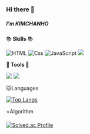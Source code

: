 ### Hi there 👋

##### I'm KIMCHANHO

:books:<strong> Skills </strong>:books:

![HTML](https://img.shields.io/badge/HTML-E34F26?style=for-the-badge&logo=html5&logoColor=white) <img alt="Css" src ="https://img.shields.io/badge/CSS-1572B6.svg?&style=for-the-badge&logo=CSS3&logoColor=white"/> ![JavaScript](https://img.shields.io/badge/JavaScript-F7DF1E?style=for-the-badge&logo=javascript&logoColor=black) <img src="https://img.shields.io/badge/Python-3776AB?style=for-the-badge&logo=Python&logoColor=white">

:pencil:<strong> Tools </strong>:pencil:

<img src="https://img.shields.io/badge/Github-181717?style=for-the-badge&logo=GitHub&logoColor=white"> <img src="https://img.shields.io/badge/Visual Studio Code-007ACC?style=for-the-badge&logo=Visual Studio Code&logoColor=white">

:cat:Languages

[![Top Langs](https://github-readme-stats.vercel.app/api/top-langs/?username=kimchanho97&layout=compact)](https://github.com/kimchanho97/github-readme-stats)

:star:Algorithm

[![Solved.ac Profile](http://mazassumnida.wtf/api/v2/generate_badge?boj=nh0903)](https://solved.ac/nh0903/)


<!--
**kimchanho97/kimchanho97** is a ✨ _special_ ✨ repository because its `README.md` (this file) appears on your GitHub profile.

Here are some ideas to get you started:

- 🔭 I’m currently working on ...
- 🌱 I’m currently learning ...
- 👯 I’m looking to collaborate on ...
- 🤔 I’m looking for help with ...
- 💬 Ask me about ...
- 📫 How to reach me: ...
- 😄 Pronouns: ...
- ⚡ Fun fact: ...
-->
